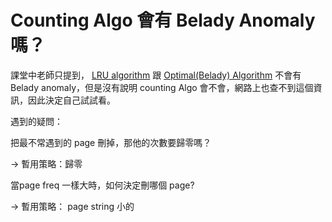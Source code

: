 # Counting Algo 會有 Belady Anomaly 嗎？

課堂中老師只提到， [LRU algorithm](../LRU%20algorithm%20bac5b2bd0069491893aa65c3d0639211.md) 跟 [Optimal(Belady) Algorithm](../Optimal(Belady)%20Algorithm%20201cbd6fbb694b1086a6d477962ac88e.md)  不會有 Belady anomaly，但是沒有說明 counting Algo 會不會，網路上也查不到這個資訊，因此決定自己試試看。

遇到的疑問：

把最不常遇到的 page 刪掉，那他的次數要歸零嗎？

→ 暫用策略：歸零

當page freq 一樣大時，如何決定刪哪個 page?

→ 暫用策略： page string 小的